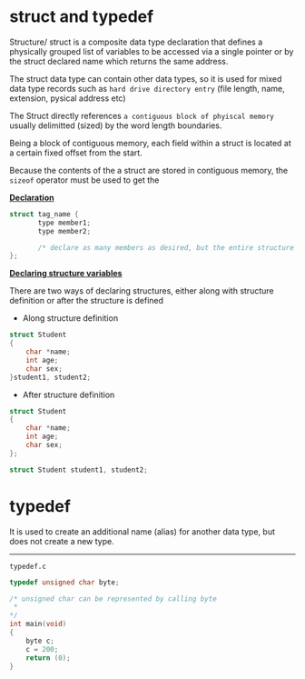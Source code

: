 # struct and typedef

Structure/ struct is a composite data type declaration that defines a physically grouped list of variables to be accessed via a single pointer or by the struct declared name which returns the same address.

The struct data type can contain other data types, so it is used for mixed data type records such as `hard drive directory entry` (file length, name, extension, pysical address etc)

The Struct directly references `a contiguous block of phyiscal memory` usually delimitted (sized) by the word length boundaries.

Being a block of contiguous memory, each field within a struct is located at a certain fixed offset from the start.

Because the contents of the a struct are stored in contiguous memory, the `sizeof` operator must be used to get the

<ins><b>Declaration</b></ins>

```C
struct tag_name {
       type member1;
       type member2;

       /* declare as many members as desired, but the entire structure size must be known to the compiler*/
};
```

<ins><b>Declaring structure variables</b></ins>

There are two ways of declaring structures, either along with structure definition or after the structure is defined

- Along structure definition

```c
struct Student
{
	char *name;
	int age;
	char sex;
}student1, student2;
```
- After structure definition

```c
struct Student
{
	char *name;
	int age;
	char sex; 
};

struct Student student1, student2; 
```

# typedef

It is used to create an additional name (alias) for another data type, but does not create a new type.

<hr>

```typedef.c```

```C
typedef unsigned char byte;

/* unsigned char can be represented by calling byte
 * 
*/
int main(void)
{
	byte c;
	c = 200;
	return (0);
}

```

